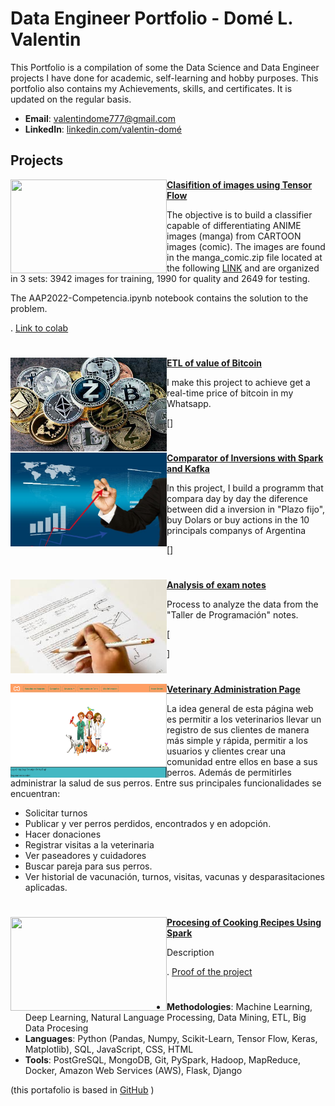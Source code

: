 # Data Engineer Portfolio - Domé L. Valentin
This Portfolio is a compilation of some the Data Science and Data Engineer projects I have done for academic, self-learning and hobby purposes. This portfolio also contains my Achievements, skills, and certificates. It is updated on the regular basis.

- **Email**: [valentindome777@gmail.com](valentindome777@gmail.com)
- **LinkedIn**: [linkedin.com/valentin-domé](https://www.linkedin.com/in/valentin-dom%C3%A9-698741294/)

## Projects

<img align="left" width="250" height="150" src="https://github.com/archd3sai/Portfolio/blob/master/Images/telecom.jpg"> **[Clasifition of images using Tensor Flow](https://github.com/archd3sai/Customer-Survival-Analysis-and-Churn-Prediction)**

The objective is to build a classifier capable of differentiating ANIME images (manga) from CARTOON images (comic). The images are found in the manga_comic.zip file located at the following [LINK](https://drive.google.com/file/d/1Bj80lhp2N_tzoMMHVaRBdSYToI7t0Poh/view) and are organized in 3 sets: 3942 images for training, 1990 for quality and 2649 for testing.

The AAP2022-Competencia.ipynb notebook contains the solution to the problem. 


. [Link to colab](https://colab.research.google.com/drive/1V_XndtwVd6nE2E3Td25T4G2ST8OwrW8a#scrollTo=xetLSYQaMFH5)  

#

<img align="left" width="250" height="150" src="https://github.com/dome0luis0valentin/Curriculum/blob/main/images/bitcoin.png">**[ETL of value of Bitcoin](https://github.com/dome0luis0valentin/Curriculum/blob/main/images/etl-bitcoin.png)**

I make this project to achieve get a real-time price of bitcoin in my Whatsapp. 

[]

#


<img align="left" width="250" height="150" src="https://github.com/dome0luis0valentin/Curriculum/blob/main/images/inversion-activa-vs-inversion-pasiva.jpg"> **[Comparator of Inversions with Spark and Kafka](https://github.com/dome0luis0valentin/Etl-Kafka)**

In this project, I build a programm that compara day by day the diference between did a inversion in "Plazo fijo", buy Dolars or buy actions in the 10 principals companys of Argentina 

[]

#

<img align="left" width="250" height="150" src="https://github.com/dome0luis0valentin/Curriculum/blob/main/images/Examn.jpeg">**[Analysis of exam notes](https://github.com/dome0luis0valentin/AnalisisDeNotasFacultad/tree/main)**


Process to analyze the data from the "Taller de Programación" notes.

[

]


#

<img align="left" width="250" height="150" src="https://github.com/dome0luis0valentin/Curriculum/blob/main/images/OhMyDog.png">**[Veterinary Administration Page](https://github.com/dome0luis0valentin/OhMyDog)**

La idea general de esta página web es permitir a los veterinarios llevar un registro de
sus clientes de manera más simple y rápida, permitir a los usuarios y clientes crear
una comunidad entre ellos en base a sus perros. Además de permitirles administrar
la salud de sus perros.
Entre sus principales funcionalidades se encuentran:
- Solicitar turnos
- Publicar y ver perros perdidos, encontrados y en adopción.
- Hacer donaciones
- Registrar visitas a la veterinaria
- Ver paseadores y cuidadores
- Buscar pareja para sus perros.
- Ver historial de vacunación, turnos, visitas, vacunas y desparasitaciones
aplicadas.

#

<img align="left" width="250" height="150" src="https://github.com/archd3sai/Portfolio/blob/master/Images/telecom.jpg"> **[Procesing of Cooking Recipes Using Spark ]()**

Description 


. [Proof of the project](https://churn-prediction-app.herokuapp.com/)  

#

- **Methodologies**: Machine Learning, Deep Learning, Natural Language Processing, Data Mining, ETL, Big Data Procesing
- **Languages**: Python (Pandas, Numpy, Scikit-Learn, Tensor Flow, Keras, Matplotlib), SQL, JavaScript, CSS, HTML
- **Tools**: PostGreSQL, MongoDB, Git, PySpark, Hadoop, MapReduce, Docker, Amazon Web Services (AWS), Flask, Django

(this portafolio is based in [GitHub](https://github.com/archd3sai/Portfolio/blob/master/README.md) )

